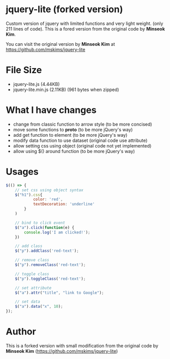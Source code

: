 # jquery-lite (forked version)

Custom version of jquery with limited functions and very light weight. (only 211 lines of code). This is a fored version from the original code by **Minseok Kim**.

You can visit the original version by **Minseok Kim** at https://github.com/mskims/jquery-lite


# File Size
- jquery-lite.js (4.44KB)
- jquery-lite.min.js (2.11KB) (961 bytes when zipped)


# What I have changes

- change from classic function to arrow style (to be more concised)
- move some functions to __proto__ (to be more jQuery's way)
- add get function to element (to be more jQuery's way)
- modify data function to use dataset (original code use attribute)
- allow setting css using object (original code not yet implemented)
- allow using $() around function (to be more jQuery's way) 

# Usages

```js
$(() => {
    // set css using object syntax
    $("h1").css{
            color: 'red',
            textDecoration: 'underline'
        }
    )

    // bind to click event
    $("a").click(function(e) {
        console.log('I am clicked!');
    })

    // add class
    $("p").addClass('red-text');

    // remove class
    $("p").removeClass('red-text');

    // toggle class
    $("p").toggleClass('red-text');

    // set attribute
    $("a").attr("title", "link to Google");

    // set data
    $("a").data("x", 10);
});
```

# Author

This is a forked version with small modification from the original code by **Minseok Kim** (https://github.com/mskims/jquery-lite)